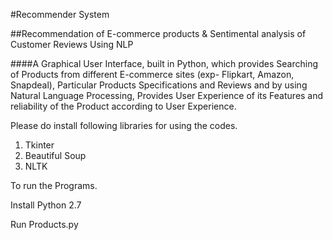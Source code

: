 #Recommender System

##Recommendation of E-commerce products & Sentimental analysis of Customer Reviews Using NLP

####A Graphical User Interface, built in Python, which provides Searching of Products from different E-commerce sites (exp- Flipkart, Amazon, Snapdeal), Particular Products Specifications and Reviews and by using Natural Language Processing, Provides User Experience of its Features and reliability of the Product according to User Experience.

Please do install following libraries for using the codes.

 1. Tkinter
 2. Beautiful Soup
 3. NLTK
 
To run the Programs.
 
 Install Python 2.7 

 Run Products.py
 

